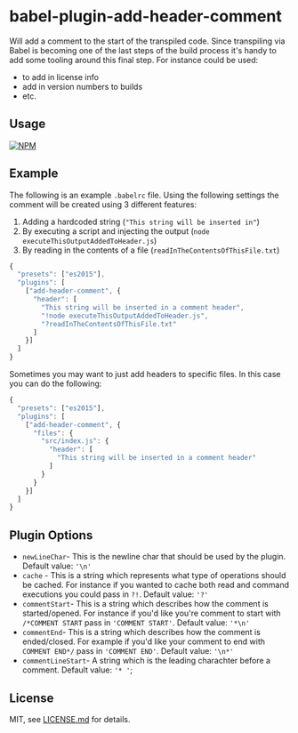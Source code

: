 # babel-plugin-add-header-comment

Will add a comment to the start of the transpiled code. Since transpiling via Babel is becoming one of the last steps of the build process it's handy to add some tooling around this final step. For instance could be used:
- to add in license info 
- add in version numbers to builds
- etc.

## Usage

[![NPM](https://nodei.co/npm/babel-plugin-add-header-comment.png)](https://www.npmjs.com/package/babel-plugin-add-header-comment)

## Example

The following is an example `.babelrc` file. Using the following settings the comment will be created using 3 different features:

1. Adding a hardcoded string (`"This string will be inserted in"`)
2. By executing a script and injecting the output (`node executeThisOutputAddedToHeader.js`)
3. By reading in the contents of a file (`readInTheContentsOfThisFile.txt`)
```javascript
{
  "presets": ["es2015"],
  "plugins": [
    ["add-header-comment", {
      "header": [
        "This string will be inserted in a comment header",
        "!node executeThisOutputAddedToHeader.js",
        "?readInTheContentsOfThisFile.txt"
      ]
    }]
  ]
}
```

Sometimes you may want to just add headers to specific files. In this case you can do the following:
```javascript
{
  "presets": ["es2015"],
  "plugins": [
    ["add-header-comment", {
      "files": {
        "src/index.js": {
          "header": [
            "This string will be inserted in a comment header"
          ]
        }
      }
    }]
  ]
}
```

## Plugin Options

- `newLineChar`- This is the newline char that should be used by the plugin. Default value: `'\n'`
- `cache` - This is a string which represents what type of operations should be cached. For instance if you wanted to cache both read and command executions you could pass in `?!`. Default value: `'?'`
- `commentStart`- This is a string which describes how the comment is started/opened. For instance if you'd like you're comment to start with `/*COMMENT START` pass in `'COMMENT START'`. Default value: `'*\n'`
- `commentEnd`- This is a string which describes how the comment is ended/closed. For example if you'd like your comment to end with `COMMENT END*/` pass in `'COMMENT END'`. Default value: `'\n*'`
- `commentLineStart`- A string which is the leading charachter before a comment. Default value: `'* '`;




## License

MIT, see [LICENSE.md](http://github.com/shopify/babel-plugin-add-header-comment/blob/master/LICENSE.md) for details.
